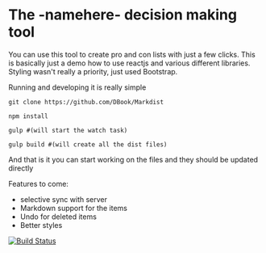 # The -namehere- decision making tool

You can use this tool to create pro and con lists with just a few clicks. This is basically just a demo
how to use reactjs and various different libraries. Styling wasn't really a priority, just used Bootstrap.

Running and developing it is really simple

    git clone https://github.com/DBook/Markdist

    npm install

    gulp #(will start the watch task)

    gulp build #(will create all the dist files)


And that is it you can start working on the files and they should be updated directly

Features to come:

- selective sync with server
- Markdown support for the items
- Undo for deleted items
- Better styles


[![Build Status](https://travis-ci.org/DBook/Markdist.svg?branch=master)](https://travis-ci.org/DBook/Markdist)
